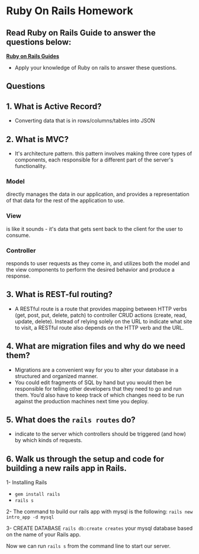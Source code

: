 # Ruby On Rails Homework

## Read Ruby on Rails Guide to answer the questions below:
**[Ruby on Rails Guides](https://guides.rubyonrails.org/)**
- Apply your knowledge of Ruby on rails to answer these questions.

## Questions
## 1. What is Active Record? 
- Converting data that is in rows/columns/tables into JSON
## 2. What is MVC?
- It's architecture pattern. this pattern involves making three core types of components, each responsible for a different part of the server's functionality.

### Model 
directly manages the data in our application, and provides a representation of that data for the rest of the application to use.

### View
is like it sounds - it's data that gets sent back to the client for the user to consume.

### Controller
responds to user requests as they come in, and utilizes both the model and the view components to perform the desired behavior and produce a response.

## 3. What is REST-ful routing?
- A RESTful route is a route that provides mapping between HTTP verbs (get, post, put, delete, patch) to controller CRUD actions (create, read, update, delete). Instead of relying solely on the URL to indicate what site to visit, a RESTful route also depends on the HTTP verb and the URL.

## 4. What are migration files and why do we need them?
- Migrations are a convenient way for you to alter your database in a structured and organized manner. 
- You could edit fragments of SQL by hand but you would then be responsible for telling other developers that they need to go and run them. You’d also have to keep track of which changes need to be run against the production machines next time you deploy.

## 5. What does the `rails routes` do?
- indicate to the server which controllers should be triggered (and how) by which kinds of requests.

## 6. Walk us through the setup and code for building a new rails app in Rails.
1- Installing Rails 
- ``` gem install rails ``` 
- ``` rails s ``` 

2- The command to build our rails app with mysql is the following:
```rails new intro_app -d mysql```

3- CREATE DATABASE
```rails db:create creates``` your mysql database based on the name of your Rails app.

Now we can run ```rails s``` from the command line to start our server.








